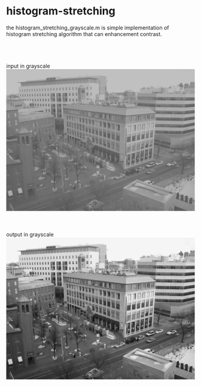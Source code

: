 # histogram-stretching
the histogram_stretching_grayscale.m is simple implementation of histogram stretching algorithm that can enhancement contrast.<br>
<br><br><br><br>
input in grayscale
![Screenshot](input.jpg)<br>
<br>
<br>
<br>
output in grayscale
![Screenshot](output.jpg)
